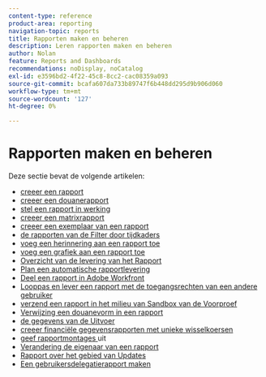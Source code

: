 ```yaml
---
content-type: reference
product-area: reporting
navigation-topic: reports
title: Rapporten maken en beheren
description: Leren rapporten maken en beheren
author: Nolan
feature: Reports and Dashboards
recommendations: noDisplay, noCatalog
exl-id: e3596bd2-4f22-45c8-8cc2-cac08359a093
source-git-commit: bcafa607da733b89747f6b448dd295d9b906d060
workflow-type: tm+mt
source-wordcount: '127'
ht-degree: 0%

---
```


# Rapporten maken en beheren

Deze sectie bevat de volgende artikelen:

* [ creeer een rapport ](../../../reports-and-dashboards/reports/creating-and-managing-reports/create-report.md)
* [ creeer een douanerapport ](../../../reports-and-dashboards/reports/creating-and-managing-reports/create-custom-report.md)
* [ stel een rapport in werking ](../../../reports-and-dashboards/reports/creating-and-managing-reports/run-report.md)
* [ creeer een matrixrapport ](../../../reports-and-dashboards/reports/creating-and-managing-reports/create-matrix-report.md)
* [ creeer een exemplaar van een rapport ](../../../reports-and-dashboards/reports/creating-and-managing-reports/create-copy-report.md)
* [ de rapporten van de Filter door tijdkaders ](../../../reports-and-dashboards/reports/creating-and-managing-reports/filter-reports-time-frames.md)
* [ voeg een herinnering aan een rapport toe ](../../../reports-and-dashboards/reports/creating-and-managing-reports/add-prompt-report.md)
* [ voeg een grafiek aan een rapport toe ](../../../reports-and-dashboards/reports/creating-and-managing-reports/add-chart-report.md)
* [ Overzicht van de levering van het Rapport ](../../../reports-and-dashboards/reports/creating-and-managing-reports/set-up-report-deliveries.md)
* [ Plan een automatische rapportlevering ](../../../reports-and-dashboards/reports/creating-and-managing-reports/set-up-automatic-report-delivery.md)
* [ Deel een rapport in Adobe Workfront ](../../../reports-and-dashboards/reports/creating-and-managing-reports/share-report.md)
* [ Looppas en lever een rapport met de toegangsrechten van een andere gebruiker ](../../../reports-and-dashboards/reports/creating-and-managing-reports/run-deliver-report-access-rights-another-user.md)
* [ verzend een rapport in het milieu van Sandbox van de Voorproef ](../../../reports-and-dashboards/reports/creating-and-managing-reports/send-report-preview-sandbox-environment.md)
* [ Verwijzing een douanevorm in een rapport ](../../../reports-and-dashboards/reports/creating-and-managing-reports/reference-custom-form-report.md)
* [ de gegevens van de Uitvoer ](../../../reports-and-dashboards/reports/creating-and-managing-reports/export-data.md)
* [ creeer financiële gegevensrapporten met unieke wisselkoersen ](../../../reports-and-dashboards/reports/creating-and-managing-reports/create-financial-data-reports-unique-exchange-rates.md)
* [ geef rapportmontages ](../../../reports-and-dashboards/reports/creating-and-managing-reports/edit-report-settings.md) uit
* [ Verandering de eigenaar van een rapport ](../../../reports-and-dashboards/reports/creating-and-managing-reports/change-owner-report.md)
* [ Rapport over het gebied van Updates ](../../../reports-and-dashboards/reports/creating-and-managing-reports/create-journal-entry-report.md)
* [Een gebruikersdelegatierapport maken](../../../reports-and-dashboards/reports/creating-and-managing-reports/create-user-delegation-report.md)

<!--outdated: For in-depth training on reports, see [Basic Report Creation Program for the new Workfront experience](https://one.workfront.com/s/basic-report-creation-program).-->
